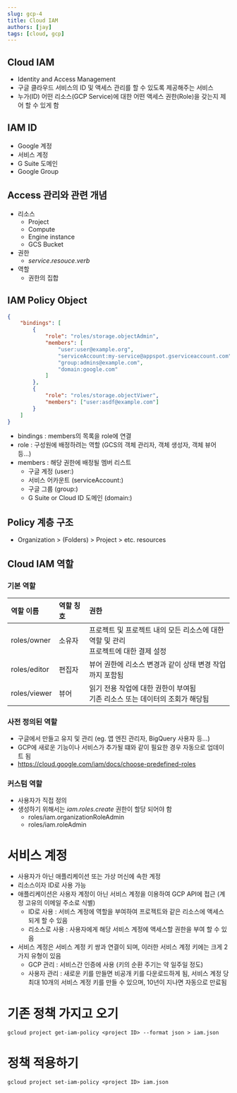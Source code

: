 ```yaml
---
slug: gcp-4
title: Cloud IAM
authors: [jay]
tags: [cloud, gcp]
---
```


## Cloud IAM
- Identity and Access Management
- 구글 클라우드 서비스의 ID 및 액세스 관리를 할 수 있도록 제공해주는 서비스
- 누가(ID) 어떤 리소스(GCP Service)에 대한 어떤 액세스 권한(Role)을 갖는지 제어 할 수 있게 함

## IAM ID
- Google 계정
- 서비스 계정
- G Suite 도메인
- Google Group

## Access 관리와 관련 개념
- 리소스
    - Project
    - Compute
    - Engine instance
    - GCS Bucket
- 권한
    - *service*.*resouce*.*verb*
- 역할
    - 권한의 집합

## IAM Policy Object
```json title="IAM_Policy.json"
{
    "bindings": [
        {
            "role": "roles/storage.objectAdmin",
            "members": [
                "user:user@example.org",
                "serviceAccount:my-service@appspot.gserviceaccount.com",
                "group:admins@example.com",
                "domain:google.com"
            ]
        },
        {
            "role": "roles/storage.objectViwer",
            "members": ["user:asdf@example.com"]
        }
    ]
}
```
- bindings : members의 목록을 role에 연결
- role : 구성원에 배정하려는 역할 (GCS의 객체 관리자, 객체 생성자, 객체 뷰어 등...)
- members : 해당 권한에 배정될 멤버 리스트
    - 구글 계정 (user:)
    - 서비스 어카운트 (serviceAccount:)
    - 구글 그룹 (group:)
    - G Suite or Cloud ID 도메인 (domain:)

## Policy 계층 구조
- Organization > (Folders) > Project > etc. resources

## Cloud IAM 역할
### 기본 역할
|역할 이름|역할 칭호|권한|
|:----|:-----|:-----|
|roles/owner|소유자|프로젝트 및 프로젝트 내의 모든 리소스에 대한 역할 및 관리<br/>프로젝트에 대한 결제 설정|
|roles/editor|편집자|뷰어 권한에 리소스 변경과 같이 상태 변경 작업까지 포함됨|
|roles/viewer|뷰어|읽기 전용 작업에 대한 권한이 부여됨<br/>기존 리소스 또는 데이터의 조회가 해당됨|
### 사전 정의된 역할
- 구글에서 만들고 유지 및 관리 (eg. 앱 엔진 관리자, BigQuery 사용자 등...)
- GCP에 새로운 기능이나 서비스가 추가될 떄와 같이 필요한 경우 자동으로 업데이트 됨
- https://cloud.google.com/iam/docs/choose-predefined-roles
### 커스텀 역할
- 사용자가 직접 정의
- 생성하기 위해서는 *iam.roles.create* 권한이 할당 되어야 함
    - roles/iam.organizationRoleAdmin
    - roles/iam.roleAdmin

# 서비스 계정
- 사용자가 아닌 애플리케이션 또는 가상 머신에 속한 계정
- 리소스이자 ID로 사용 가능
- 애플리케이션은 사용자 계정이 아닌 서비스 계정을 이용하여 GCP API에 접근 (계정 고유의 이메일 주소로 식별)
    - ID로 사용 : 서비스 계정에 역할을 부여하여 프로젝트와 같은 리소스에 액세스 되게 할 수 있음
    - 리소스로 사용 : 사용자에게 해당 서비스 계정에 액세스할 권한을 부여 할 수 있음
- 서비스 계정은 서비스 계정 키 쌍과 연결이 되며, 이러한 서비스 계정 키에는 크게 2가지 유형이 있음
    - GCP 관리 : 서비스간 인증에 사용 (키의 순환 주기는 약 일주일 정도)
    - 사용자 관리 : 새로운 키를 만들면 비공개 키를 다운로드하게 됨, 서비스 계정 당 최대 10개의 서비스 계정 키를 만들 수 있으며, 10년이 지나면 자동으로 만료됨 

# 기존 정책 가지고 오기
```
gcloud project get-iam-policy <project ID> --format json > iam.json
```

# 정책 적용하기
```
gcloud project set-iam-policy <project ID> iam.json
```